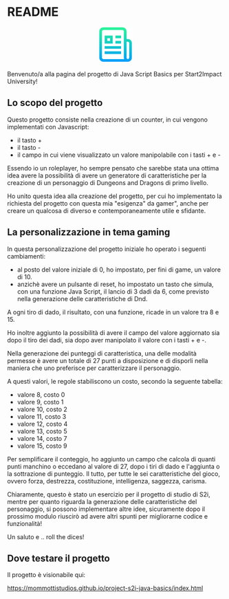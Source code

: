<h1>README</h1>
    <div align="center">
    <img src="assets/media/logo.png" alt="Logo" width="80" height="80">
  </div>
</br>
Benvenuto/a alla pagina del progetto di Java Script Basics per Start2Impact University!

## Lo scopo del progetto

Questo progetto consiste nella creazione di un counter, in cui vengono implementati con Javascript:
- il tasto +
- il tasto -
- il campo in cui viene visualizzato un valore manipolabile con i tasti + e -

Essendo io un roleplayer, ho sempre pensato che sarebbe stata una ottima idea avere la possibilità di avere un generatore di caratteristiche per la creazione di un personaggio di Dungeons and Dragons di primo livello.

Ho unito questa idea alla creazione del progetto, per cui ho implementato la richiesta del progetto con questa mia "esigenza" da gamer", anche per creare un qualcosa di diverso e contemporaneamente utile e sfidante.

## La personalizzazione in tema gaming

In questa personalizzazione del progetto iniziale ho operato i seguenti cambiamenti:
- al posto del valore iniziale di 0, ho impostato, per fini di game, un valore di 10.
- anzichè avere un pulsante di reset, ho impostato un tasto che simula, con una funzione Java Script, il lancio di 3 dadi da 6, come previsto nella generazione delle caratteristiche di Dnd.

A ogni tiro di dado, il risultato, con una funzione, ricade in un valore tra 8 e 15.

Ho inoltre aggiunto la possibilità di avere il campo del valore aggiornato sia dopo il tiro dei dadi, sia dopo aver manipolato il valore con i tasti + e -.

Nella generazione dei punteggi di caratteristica, una delle modalità permesse è avere un totale di 27 punti a disposizione e di disporli nella maniera che uno preferisce per caratterizzare il personaggio.

A questi valori, le regole stabiliscono un costo, secondo la seguente tabella:
- valore 8, costo 0
- valore 9, costo 1
- valore 10, costo 2
- valore 11, costo 3
- valore 12, costo 4
- valore 13, costo 5
- valore 14, costo 7
- valore 15, costo 9

Per semplificare il conteggio, ho aggiunto un campo che calcola di quanti punti manchino o eccedano al valore di 27, dopo i tiri di dado e l'aggiunta o la sottrazione di punteggio. Il tutto, per tutte le sei caratteristiche del gioco, ovvero forza, destrezza, costituzione, intelligenza, saggezza, carisma.

Chiaramente, questo è stato un esercizio per il progetto di studio di S2i, mentre per quanto riguarda la generazione delle caratteristiche del personaggio, si possono implementare altre idee, sicuramente dopo il prossimo modulo riuscirò ad avere altri spunti per migliorarne codice e funzionalità!

Un saluto e .. roll the dices!

## Dove testare il progetto

Il progetto è visionabile qui:

<a href = "https://mommottistudios.github.io/project-s2i-java-basics/index.html">https://mommottistudios.github.io/project-s2i-java-basics/index.html


